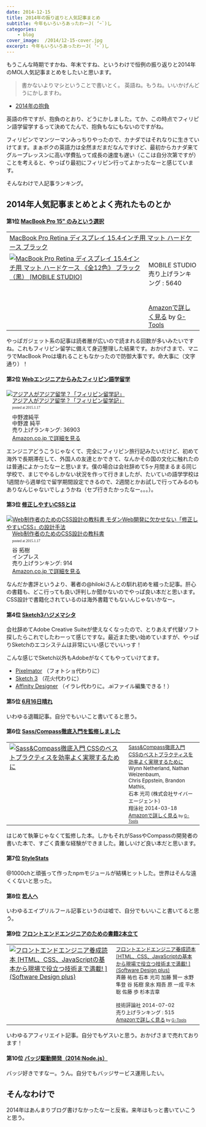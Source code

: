 ```yaml
---
date: 2014-12-15
title: 2014年の振り返りと人気記事まとめ
subtitle: 今年もいろいろあったわーJ( ‘ｰ`)し
categories: 
    - blog
cover_image:  /2014/12-15-cover.jpg
excerpt: 今年もいろいろあったわーJ( ‘ｰ`)し
---
```


もうこんな時期ですかね、年末ですね、というわけで恒例の振り返りと2014年のMOL人気記事まとめをしたいと思います。

> 書かないよりマシということで書いとく。 英語ね。もうね。いいかげんどうにかしますわ。

+ [2014年の抱負](https://t32k.me/mol/log/new-years-resolutions-2014/)

英語の件ですが、抱負のとおり、どうにかしました。てか、この時点でフィリピン語学留学するって決めてたんで、抱負もなにもないのですがね。

フィリピンでマンツーマンみっちりやったので、カナダではそれなりに生きていけてます。まぁボクの英語力は全然まだまだなんですけど、最初からカナダ来てグループレッスンに高い学費払って成長の速度も遅い（ここは自分次第ですが）ことを考えると、やっぱり最初にフィリピン行ってよかったなーと感じています。

そんなわけで人記事ランキング。

## 2014年人気記事まとめとよく売れたものとか

#### 第1位 [MacBook Pro 15" のみという選択](https://t32k.me/mol/log/macbookpro-retina-15/)

<table  class="g-tools_table"><tr><td colspan="2"><span class="g-tools_title"><a href="http://www.amazon.co.jp/MacBook-15-4%E3%82%A4%E3%83%B3%E3%83%81%E7%94%A8-%E3%83%96%E3%83%A9%E3%83%83%E3%82%AF%EF%BC%88%E9%BB%92%EF%BC%89-MOBILE-STUDIO/dp/B009A4YKXA%3FSubscriptionId%3D15SMZCTB9V8NGR2TW082%26tag%3Dwarikiru-22%26linkCode%3Dxm2%26camp%3D2025%26creative%3D165953%26creativeASIN%3DB009A4YKXA" target="_blank">MacBook Pro Retina ディスプレイ 15.4インチ用 マット ハードケース ブラック</a><img src="http://www.assoc-amazon.jp/e/ir?t=warikiru-22&l=ur2&o=9" width="1" height="1" style="border: none;" alt="" /></span></td></tr><tr><td valign="top"><span class="g-tools_img"><a href="http://www.amazon.co.jp/MacBook-15-4%E3%82%A4%E3%83%B3%E3%83%81%E7%94%A8-%E3%83%96%E3%83%A9%E3%83%83%E3%82%AF%EF%BC%88%E9%BB%92%EF%BC%89-MOBILE-STUDIO/dp/B009A4YKXA%3FSubscriptionId%3D15SMZCTB9V8NGR2TW082%26tag%3Dwarikiru-22%26linkCode%3Dxm2%26camp%3D2025%26creative%3D165953%26creativeASIN%3DB009A4YKXA" target="_blank"><img src="https://images-na.ssl-images-amazon.com/images/I/21ghGdXBnuL._SL160_.jpg"  alt="MacBook Pro Retina ディスプレイ 15.4インチ用 マット ハードケース 《全12色》 ブラック（黒） [MOBILE STUDIO]" /></a></span></td><td valign="top"><span class="g-tools_body"><br />MOBILE STUDIO  <br />売り上げランキング : 5640<br /><br /><br /><a href="http://www.amazon.co.jp/MacBook-15-4%E3%82%A4%E3%83%B3%E3%83%81%E7%94%A8-%E3%83%96%E3%83%A9%E3%83%83%E3%82%AF%EF%BC%88%E9%BB%92%EF%BC%89-MOBILE-STUDIO/dp/B009A4YKXA%3FSubscriptionId%3D15SMZCTB9V8NGR2TW082%26tag%3Dwarikiru-22%26linkCode%3Dxm2%26camp%3D2025%26creative%3D165953%26creativeASIN%3DB009A4YKXA" target="_blank">Amazonで詳しく見る</a></span><span class="g-tools_by"> by <a href="http://www.goodpic.com/mt/aws/index.html" >G-Tools</a></span></td></tr></table>

やっぱガジェット系の記事は読者層が広いので読まれる回数が多いみたいですね。これもフィリピン留学に備えて身辺整理した結果です。おかげさまで、マニラでMacBook Proは壊れることもなかったので防御大事です。命大事に（文字通り）！

#### 第2位 [Webエンジニアからみたフィリピン語学留学](https://t32k.me/mol/log/p32k/)

<div class="azlink-box"><div class="azlink-image" style="float:left"><a href="http://www.amazon.co.jp/exec/obidos/ASIN/B00G3I8OAG/warikiru-22/" name="azlinklink" target="_blank"><img src="https://images-na.ssl-images-amazon.com/images/I/51nhHy3ORFL._SL160_.jpg" alt="アジア人がアジア留学？「フィリピン留学記」" style="border:none" /></a></div><div class="azlink-info" style="float:left;margin-left:15px;line-height:120%"><div class="azlink-name" style="margin-bottom:10px;line-height:120%"><a href="http://www.amazon.co.jp/exec/obidos/ASIN/B00G3I8OAG/warikiru-22/" name="azlinklink" target="_blank">アジア人がアジア留学？「フィリピン留学記」</a><div class="azlink-powered-date" style="font-size:7pt;margin-top:5px;font-family:verdana;line-height:120%">posted at 2015.1.17</div></div><div class="azlink-detail">中野渡純平<br />中野渡 純平<br />売り上げランキング: 36903<br /></div><div class="azlink-link" style="margin-top:5px"><a href="http://www.amazon.co.jp/exec/obidos/ASIN/B00G3I8OAG/warikiru-22/" target="_blank">Amazon.co.jp で詳細を見る</a></div></div><div class="azlink-footer" style="clear:left"></div></div>

エンジニアどうこうじゃなくて、完全にフィリピン旅行記みたいだけど、初めて海外で長期滞在して、外国人の友達とかできて、なんかその国の文化に触れたのは普通によかったなーと思います。僕の場合は会社辞めて5ヶ月間まるまる同じ学校で、まじでやるしかない状況を作って行きましたが、たいていの語学学校は1週間から週単位で留学期間設定できるので、2週間とかお試しで行ってみるのもありなんじゃないでしょうかね（セブ行きたかったなー。。。）。


#### 第3位 [修正しやすいCSSとは](https://t32k.me/mol/log/architecture-for-css/)

<div class="azlink-box"><div class="azlink-image" style="float:left"><a href="http://www.amazon.co.jp/exec/obidos/ASIN/B00M0ESXUI/warikiru-22/" name="azlinklink" target="_blank"><img src="https://images-na.ssl-images-amazon.com/images/I/51nSEOKWSrL._SL160_.jpg" alt="Web制作者のためのCSS設計の教科書 モダンWeb開発に欠かせない「修正しやすいCSS」の設計手法" style="border:none" /></a></div><div class="azlink-info" style="float:left;margin-left:15px;line-height:120%"><div class="azlink-name" style="margin-bottom:10px;line-height:120%"><a href="http://www.amazon.co.jp/exec/obidos/ASIN/B00M0ESXUI/warikiru-22/" name="azlinklink" target="_blank">Web制作者のためのCSS設計の教科書</a><div class="azlink-powered-date" style="font-size:7pt;margin-top:5px;font-family:verdana;line-height:120%">posted at 2015.1.17</div></div><div class="azlink-detail">谷 拓樹<br />インプレス<br />売り上げランキング: 914<br /></div><div class="azlink-link" style="margin-top:5px"><a href="http://www.amazon.co.jp/exec/obidos/ASIN/B00M0ESXUI/warikiru-22/" target="_blank">Amazon.co.jp で詳細を見る</a></div></div><div class="azlink-footer" style="clear:left"></div></div>

なんだか書評というより、著者の@hilokiさんとの馴れ初めを綴った記事。肝心の書籍も、どこ行っても良い評判しか聞かないのでやっぱ良い本だと思います。CSS設計で書籍化されているのは海外書籍でもないんじゃないかなー。


#### 第4位 [Sketch3ハジメマシタ](https://t32k.me/mol/log/sketch3/)

会社辞めてAdobe Creative Suiteが使えなくなったので、とりあえず代替ソフト探したらこれでしたわーって感じですな。最近また使い始めていますが、やっぱりSketchのエコシステムは非常にいい感じでいいっす！

こんな感じでSketch以外もAdobeがなくてもやっていけてます。

+ [Pixelmator](http://www.pixelmator.com/) （フォトショ代わりに）
+ [Sketch 3](http://bohemiancoding.com/sketch/) （花火代わりに）
+ [Affinity Designer](https://affinity.serif.com/) （イラレ代わりに。.aiファイル編集できる！）


#### 第5位 [6月16日晴れ](https://t32k.me/mol/log/available-for-hire/)

いわゆる退職記事。自分でもいいこと書いてると思う。


#### 第6位 [Sass/Compass徹底入門を監修しました](hthttps://t32k.me/l/log/sass-and-compass-in-action/)

<table  border="0" cellpadding="5"><tr><td valign="top"><a href="http://www.amazon.co.jp/Sass-Compass%E5%BE%B9%E5%BA%95%E5%85%A5%E9%96%80-CSS%E3%81%AE%E3%83%99%E3%82%B9%E3%83%88%E3%83%97%E3%83%A9%E3%82%AF%E3%83%86%E3%82%A3%E3%82%B9%E3%82%92%E5%8A%B9%E7%8E%87%E3%82%88%E3%81%8F%E5%AE%9F%E7%8F%BE%E3%81%99%E3%82%8B%E3%81%9F%E3%82%81%E3%81%AB-Wynn-Netherland/dp/4798132446%3FSubscriptionId%3D15SMZCTB9V8NGR2TW082%26tag%3Dwarikiru-22%26linkCode%3Dxm2%26camp%3D2025%26creative%3D165953%26creativeASIN%3D4798132446" target="_blank"><img src="https://images-na.ssl-images-amazon.com/images/I/51aeeQBbfhL._SL160_.jpg" border="0" alt="Sass&Compass徹底入門 CSSのベストプラクティスを効率よく実現するために" /></a></td><td valign="top"><font size="-1"><a href="http://www.amazon.co.jp/Sass-Compass%E5%BE%B9%E5%BA%95%E5%85%A5%E9%96%80-CSS%E3%81%AE%E3%83%99%E3%82%B9%E3%83%88%E3%83%97%E3%83%A9%E3%82%AF%E3%83%86%E3%82%A3%E3%82%B9%E3%82%92%E5%8A%B9%E7%8E%87%E3%82%88%E3%81%8F%E5%AE%9F%E7%8F%BE%E3%81%99%E3%82%8B%E3%81%9F%E3%82%81%E3%81%AB-Wynn-Netherland/dp/4798132446%3FSubscriptionId%3D15SMZCTB9V8NGR2TW082%26tag%3Dwarikiru-22%26linkCode%3Dxm2%26camp%3D2025%26creative%3D165953%26creativeASIN%3D4798132446" target="_blank">Sass&Compass徹底入門<br />CSSのベストプラクティスを効率よく実現するために</a><img src="http://www.assoc-amazon.jp/e/ir?t=warikiru-22&l=ur2&o=9" width="1" height="1" style="border: none;" alt="" /><br />Wynn Netherland, Nathan Weizenbaum,<br />Chris Eppstein, Brandon Mathis, <br />石本 光司 (株式会社サイバーエージェント) <br />翔泳社  2014-03-18<br /><a href="http://www.amazon.co.jp/Sass-Compass%E5%BE%B9%E5%BA%95%E5%85%A5%E9%96%80-CSS%E3%81%AE%E3%83%99%E3%82%B9%E3%83%88%E3%83%97%E3%83%A9%E3%82%AF%E3%83%86%E3%82%A3%E3%82%B9%E3%82%92%E5%8A%B9%E7%8E%87%E3%82%88%E3%81%8F%E5%AE%9F%E7%8F%BE%E3%81%99%E3%82%8B%E3%81%9F%E3%82%81%E3%81%AB-Wynn-Netherland/dp/4798132446%3FSubscriptionId%3D15SMZCTB9V8NGR2TW082%26tag%3Dwarikiru-22%26linkCode%3Dxm2%26camp%3D2025%26creative%3D165953%26creativeASIN%3D4798132446" target="_blank">Amazonで詳しく見る</a></font><font size="-2"> by <a href="http://www.goodpic.com/mt/aws/index.html" >G-Tools</a></font></td></tr></table>

はじめて執筆じゃなくて監修した本。しかもそれがSassやCompassの開発者の書いた本で、すごく貴重な経験ができました。難しいけど良い本だと思います。

#### 第7位 [StyleStats](https://t32k.me/mol/log/stylestats/)

@1000chと頑張って作ったnpmモジュールが結構ヒットした。世界はそんな遠くくないと思った。

#### 第8位 [若人へ](https://t32k.me/mol/log/choice/)

いわゆるエイプリルフール記事というのは嘘で、自分でもいいこと書いてると思う。

#### 第9位 [フロントエンドエンジニアのための書籍2本立て](https://t32k.me/mol/log/books-for-frontend-engineer/)

<table  border="0" cellpadding="5"><tr><td valign="top"><a href="http://www.amazon.co.jp/%E3%83%95%E3%83%AD%E3%83%B3%E3%83%88%E3%82%A8%E3%83%B3%E3%83%89%E3%82%A8%E3%83%B3%E3%82%B8%E3%83%8B%E3%82%A2%E9%A4%8A%E6%88%90%E8%AA%AD%E6%9C%AC-HTML%E3%80%81CSS%E3%80%81JavaScript%E3%81%AE%E5%9F%BA%E6%9C%AC%E3%81%8B%E3%82%89%E7%8F%BE%E5%A0%B4%E3%81%A7%E5%BD%B9%E7%AB%8B%E3%81%A4%E6%8A%80%E8%A1%93%E3%81%BE%E3%81%A7%E6%BA%80%E8%BC%89-Software-Design-plus/dp/4774165786%3FSubscriptionId%3D15SMZCTB9V8NGR2TW082%26tag%3Dwarikiru-22%26linkCode%3Dxm2%26camp%3D2025%26creative%3D165953%26creativeASIN%3D4774165786" target="_blank"><img src="https://images-na.ssl-images-amazon.com/images/I/51XYWUokftL._SL160_.jpg" border="0" alt="フロントエンドエンジニア養成読本 [HTML、CSS、JavaScriptの基本から現場で役立つ技術まで満載! ] (Software Design plus)" /></a></td><td valign="top"><font size="-1"><a href="http://www.amazon.co.jp/%E3%83%95%E3%83%AD%E3%83%B3%E3%83%88%E3%82%A8%E3%83%B3%E3%83%89%E3%82%A8%E3%83%B3%E3%82%B8%E3%83%8B%E3%82%A2%E9%A4%8A%E6%88%90%E8%AA%AD%E6%9C%AC-HTML%E3%80%81CSS%E3%80%81JavaScript%E3%81%AE%E5%9F%BA%E6%9C%AC%E3%81%8B%E3%82%89%E7%8F%BE%E5%A0%B4%E3%81%A7%E5%BD%B9%E7%AB%8B%E3%81%A4%E6%8A%80%E8%A1%93%E3%81%BE%E3%81%A7%E6%BA%80%E8%BC%89-Software-Design-plus/dp/4774165786%3FSubscriptionId%3D15SMZCTB9V8NGR2TW082%26tag%3Dwarikiru-22%26linkCode%3Dxm2%26camp%3D2025%26creative%3D165953%26creativeASIN%3D4774165786" target="_blank">フロントエンドエンジニア養成読本 [HTML、CSS、JavaScriptの基本から現場で役立つ技術まで満載! ] (Software Design plus)</a><img src="http://www.assoc-amazon.jp/e/ir?t=warikiru-22&l=ur2&o=9" width="1" height="1" style="border: none;" alt="" /><br />斉藤 祐也 石本 光司 加藤 賢一 水野 隼登 谷 拓樹 泉水 翔吾 原 一成 平木 聡 佐藤 歩 杉本吉章 <br /><br />技術評論社  2014-07-02<br />売り上げランキング : 515<br /><a href="http://www.amazon.co.jp/%E3%83%95%E3%83%AD%E3%83%B3%E3%83%88%E3%82%A8%E3%83%B3%E3%83%89%E3%82%A8%E3%83%B3%E3%82%B8%E3%83%8B%E3%82%A2%E9%A4%8A%E6%88%90%E8%AA%AD%E6%9C%AC-HTML%E3%80%81CSS%E3%80%81JavaScript%E3%81%AE%E5%9F%BA%E6%9C%AC%E3%81%8B%E3%82%89%E7%8F%BE%E5%A0%B4%E3%81%A7%E5%BD%B9%E7%AB%8B%E3%81%A4%E6%8A%80%E8%A1%93%E3%81%BE%E3%81%A7%E6%BA%80%E8%BC%89-Software-Design-plus/dp/4774165786%3FSubscriptionId%3D15SMZCTB9V8NGR2TW082%26tag%3Dwarikiru-22%26linkCode%3Dxm2%26camp%3D2025%26creative%3D165953%26creativeASIN%3D4774165786" target="_blank">Amazonで詳しく見る</a></font><font size="-2"> by <a href="http://www.goodpic.com/mt/aws/index.html" >G-Tools</a></font></td></tr></table>

いわゆるアフィリエイト記事。自分でもゲスいと思う。おかげさまで売れております！

#### 第10位 [バッジ駆動開発（2014:Node.js）](https://t32k.me/mol/log/badge-driven-development/)

バッジ好きですなー。うん。自分でもバッジサービス運用したい。

## そんなわけで

2014年はあんまりブログ書けなかったなーと反省。来年はもっと書いていこうと思う。

